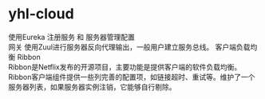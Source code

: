 # yhl-cloud
使用Eureka 注册服务 和 服务器管理配置       
网关 使用Zuul进行服务器反向代理输出，一般用户建立服务总线。
客户端负载均衡 Ribbon   
Ribbon是Netflix发布的开源项目，主要功能是提供客户端的软件负载均衡。       
Ribbon客户端组件提供一些列完善的配置项，如链接超时、重试等。维护了一个服务器列表，如果服务器实例注销，它能够自行剔除。
